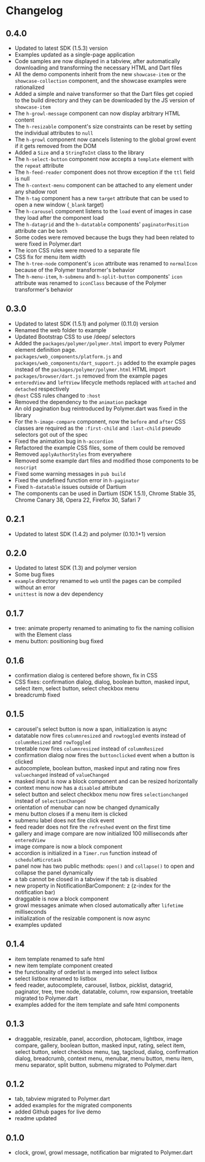 # Changelog

## 0.4.0
* Updated to latest SDK (1.5.3) version
* Examples updated as a single-page application
* Code samples are now displayed in a tabview, after automatically downloading and transforming the necessary HTML and Dart files
* All the demo components inherit from the new `showcase-item` or the `showcase-collection` component, and the showcase examples were rationalized
* Added a simple and naive transformer so that the Dart files get copied to the build directory and they can be downloaded by the JS version of `showcase-item`
* The `h-growl-message` component can now display arbitrary HTML content
* The `h-resizable` component's size constraints can be reset by setting the individual attributes to `null`
* The `h-growl` component now cancels listening to the global growl event if it gets removed from the DOM
* Added a `Size` and a `StringToInt` class to the library
* The `h-select-button` component now accepts a `template` element with the `repeat` attribute
* The `h-feed-reader` component does not throw exception if the `ttl` field is null
* The `h-context-menu` component can be attached to any element under any shadow root
* The `h-tag` component has a new `target` attribute that can be used to open a new window (`_blank` target)
* The `h-carousel` component listens to the `load` event of images in case they load after the component load
* The `h-datagrid` and the `h-datatable` components' `paginatorPosition` attribute can be `both`
* Some codes were removed because the bugs they had been related to were fixed in Polymer.dart
* The icon CSS rules were moved to a separate file
* CSS fix for menu item width
* The `h-tree-node` component's `icon` attribute was renamed to `normalIcon` because of the Polymer transformer's behavior
* The `h-menu-item`, `h-submenu` and `h-split-button` components' `icon` attribute was renamed to `iconClass` because of the Polymer transformer's behavior

## 0.3.0
* Updated to latest SDK (1.5.1) and polymer (0.11.0) version
* Renamed the web folder to example
* Updated Bootstrap CSS to use /deep/ selectors
* Added the `packages/polymer/polymer.html` import to every Polymer element definition page.
* `packages/web_components/platform.js` and `packages/web_components/dart_support.js` added to the example pages instead of the `packages/polymer/polymer.html` HTML import
* `packages/browser/dart.js` removed from the example pages
* `enteredView` and `leftView` lifecycle methods replaced with `attached` and `detached` respectively
* `@host` CSS rules changed to `:host`
* Removed the dependency to the `animation` package
* An old pagination bug reintroduced by Polymer.dart was fixed in the library
* For the `h-image-compare` component, now the `before` and `after` CSS classes are required as the `:first-child` and `:last-child` pseudo selectors got out of the spec
* Fixed the animation bug in `h-accordion`
* Refactored the example CSS files, some of them could be removed
* Removed `applyAuthorStyles` from everywhere
* Removed some example dart files and modified those components to be `noscript`
* Fixed some warning messages in `pub build`
* Fixed the undefined function error in `h-paginator`
* Fixed `h-datatable` issues outside of Dartium
* The components can be used in Dartium (SDK 1.5.1), Chrome Stable 35, Chrome Canary 38, Opera 22, Firefox 30, Safari 7

## 0.2.1
* Updated to latest SDK (1.4.2) and polymer (0.10.1+1) version

## 0.2.0
* Updated to latest SDK (1.3) and polymer version
* Some bug fixes
* `example` directory renamed to `web` until the pages can be compiled without an error
* `unittest` is now a dev dependency

## 0.1.7
* tree: animate property renamed to animating to fix the naming collision with the Element class
* menu button: positioning bug fixed

## 0.1.6
* confirmation dialog is centered before shown, fix in CSS
* CSS fixes: confirmation dialog, dialog, boolean button, masked input, select item, select button, select checkbox menu
* breadcrumb fixed

## 0.1.5
* carousel's select button is now a span, initialization is async
* datatable now fires `columnresized` and `rowtoggled` events instead of `columnResized` and `rowToggled`
* treetable now fires `columnresized` instead of `columnResized`
* confirmation dialog now fires the `buttonclicked` event when a button is clicked
* autocomplete, boolean button, masked input and rating now fires `valuechanged` instead of `valueChanged`
* masked input is now a block component and can be resized horizontally
* context menu now has a `disabled` attribute
* select button and select checkbox menu now fires `selectionchanged` instead of `selectionChanged`
* orientation of menubar can now be changed dynamically
* menu button closes if a menu item is clicked
* submenu label does not fire click event
* feed reader does not fire the `refreshed` event on the first time
* gallery and image compare are now initialized 100 milliseconds after `enteredView`
* image compare is now a block component
* accordion is initialized in a `Timer.run` function instead of `scheduleMicrotask`
* panel now has two public methods: `open()` and `collapse()` to open and collapse the panel dynamically
* a tab cannot be closed in a tabview if the tab is disabled
* new property in NotificationBarComponent: z (z-index for the notification bar)
* draggable is now a block component
* growl messages animate when closed automatically after `lifetime` milliseconds
* initialization of the resizable component is now async
* examples updated

## 0.1.4
* item template renamed to safe html
* new item template component created
* the functionality of orderlist is merged into select listbox
* select listbox renamed to listbox
* feed reader, autocomplete, carousel, listbox, picklist, datagrid, paginator, tree, tree node, datatable, column, row expansion, treetable migrated to Polymer.dart
* examples added for the item template and safe html components

## 0.1.3
* draggable, resizable, panel, accordion, photocam, lightbox, image compare, gallery, boolean button, masked input, rating, select item, select button, select checkbox menu, tag, tagcloud, dialog, confirmation dialog, breadcrumb, context menu, menubar, menu button, menu item, menu separator, split button, submenu migrated to Polymer.dart

## 0.1.2

* tab, tabview migrated to Polymer.dart
* added examples for the migrated components
* added Github pages for live demo
* readme updated

## 0.1.0

* clock, growl, growl message, notification bar migrated to Polymer.dart